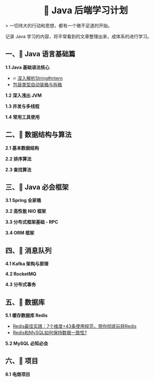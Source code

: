  <h1 align="center">&#x1F4DC Java 后端学习计划 </h1>
> 一切伟大的行动和思想，都有一个微不足道的开始。 

记录 Java 学习的内容，将平常看到的文章整理出来，成体系的进行学习。

## 一、:rocket: Java 语言基础篇

**1.1 Java 基础语法核心**

-   :fire: [深入解析String#intern](https://tech.meituan.com/2014/03/06/in-depth-understanding-string-intern.html)
-   [包装类型自动装箱与拆箱](note/java/wrapperClass.md)

**1.2 深入浅出 JVM**

**1.3 并发与多线程**

**1.4 常用工具使用**

## 二、:rocket: 数据结构与算法

**2.1 基本数据结构**

**2.2 排序算法**

**2.3 查找算法**

## 三、:rocket: Java 必会框架

**3.1 Spring 全家桶**

**3.2 高性能 NIO 框架**

**3.3 分布式框架基础 - RPC**

**3.4 ORM 框架**

##  四、:rocket: 消息队列

**4.1 Kafka 架构与原理**

**4.2 RocketMQ**

**4.3 分布式事务**

## 五、:rocket: 数据库

**5.1 缓存数据库 Redis**

-   [Redis最佳实践：7个维度+43条使用规范，带你彻底玩转Redis](https://mp.weixin.qq.com/s/8EN9vrZMhCK-40o_OdnOlg)
-   [Redis和MySQL如何保持数据一致性?](https://mp.weixin.qq.com/s/tF7KyjnLg5QMJSbEm9it-A)

**5.2 MySQL 必知必会**

## 六、:rocket: 项目

**6.1 电商项目**